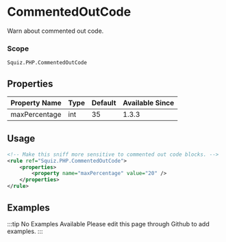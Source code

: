 # CommentedOutCode

Warn about commented out code.

### Scope

`Squiz.PHP.CommentedOutCode`

## Properties

| Property Name | Type | Default | Available Since |
| ------------- | ---- | ------- | --------------- |
| maxPercentage | int  | 35      | 1.3.3           |

## Usage

```xml
<!-- Make this sniff more sensitive to commented out code blocks. -->
<rule ref="Squiz.PHP.CommentedOutCode">
    <properties>
        <property name="maxPercentage" value="20" />
    </properties>
</rule>
```

## Examples

:::tip No Examples Available
Please edit this page through Github to add examples.
:::